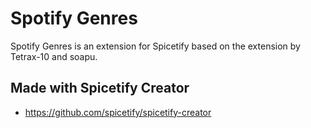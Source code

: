 # Spotify Genres

Spotify Genres is an extension for Spicetify based on the extension by Tetrax-10 and soapu.

## Made with Spicetify Creator

- <https://github.com/spicetify/spicetify-creator>
